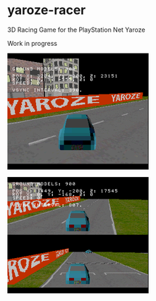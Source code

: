 # yaroze-racer
3D Racing Game for the PlayStation Net Yaroze

Work in progress

![Screenshot](https://raw.githubusercontent.com/logi-26/yaroze-racer/refs/heads/main/screenshots/screen.BMP)

![Screenshot](https://raw.githubusercontent.com/logi-26/yaroze-racer/refs/heads/main/screenshots/screen_2.BMP)
